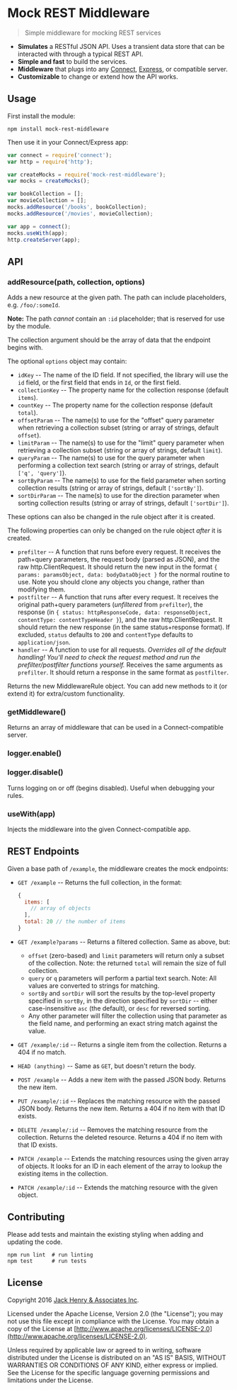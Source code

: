 # Mock REST Middleware

> Simple middleware for mocking REST services

* **Simulates** a RESTful JSON API. Uses a transient data store that can be interacted with through a typical REST API.
* **Simple and fast** to build the services.
* **Middleware** that plugs into any [Connect](https://github.com/senchalabs/connect), [Express](http://expressjs.com/), or compatible server.
* **Customizable** to change or extend how the API works.

## Usage

First install the module:

```shell
npm install mock-rest-middleware
```

Then use it in your Connect/Express app:

```javascript
var connect = require('connect');
var http = require('http');

var createMocks = require('mock-rest-middleware');
var mocks = createMocks();

var bookCollection = [];
var movieCollection = [];
mocks.addResource('/books', bookCollection);
mocks.addResource('/movies', movieCollection);

var app = connect();
mocks.useWith(app);
http.createServer(app);
```

## API

### addResource(path, collection, options)

Adds a new resource at the given path. The path can include placeholders, e.g. `/foo/:someId`.

**Note:** The path *cannot* contain an `:id` placeholder; that is reserved for use by the module.

The collection argument should be the array of data that the endpoint begins with.

The optional `options` object may contain:

* `idKey` -- The name of the ID field. If not specified, the library will use the `id` field, or the first field that ends in `Id`, or the first field.
* `collectionKey` -- The property name for the collection response (default `items`).
* `countKey` -- The property name for the collection response (default `total`).
* `offsetParam` -- The name(s) to use for the "offset" query parameter when retrieving a collection subset (string or array of strings, default `offset`).
* `limitParam` -- The name(s) to use for the "limit" query parameter when retrieving a collection subset (string or array of strings, default `limit`).
* `queryParam` -- The name(s) to use for the query parameter when performing a collection text search (string or array of strings, default `['q', 'query']`).
* `sortByParam` -- The name(s) to use for the field parameter when sorting collection results (string or array of strings, default `['sortBy']`).
* `sortDirParam` -- The name(s) to use for the direction parameter when sorting collection results (string or array of strings, default `['sortDir']`).

These options can also be changed in the rule object after it is created.

The following properties can only be changed on the rule object *after* it is created.

* `prefilter` -- A function that runs before every request. It receives the path+query parameters, the request body (parsed as JSON), and the raw http.ClientRequest. It should return the new input in the format `{ params: paramsObject, data: bodyDataObject }` for the normal routine to use. Note you should clone any objects you change, rather than modifying them.
* `postfilter` -- A function that runs after every request. It receives the original path+query parameters (*unfiltered* from `prefilter`), the response (in `{ status: httpResponseCode, data: responseObject, contentType: contentTypeHeader }`), and the raw http.ClientRequest. It should return the new response (in the same status+response format). If excluded, `status` defaults to `200` and `contentType` defaults to `application/json`.
* `handler` -- A function to use for all requests. *Overrides all of the default handling! You'll need to check the request method and run the prefilter/postfilter functions yourself.*  Receives the same arguments as `prefilter`. It should return a response in the same format as `postfilter`.

Returns the new MiddlewareRule object. You can add new methods to it (or extend it) for extra/custom functionality.

### getMiddleware()

Returns an array of middleware that can be used in a Connect-compatible server.

### logger.enable()
### logger.disable()

Turns logging on or off (begins disabled). Useful when debugging your rules.

### useWith(app)

Injects the middleware into the given Connect-compatible app.

## REST Endpoints

Given a base path of `/example`, the middleware creates the mock endpoints:

* `GET /example` -- Returns the full collection, in the format:

  ```javascript
  {
    items: [
      // array of objects
    ],
    total: 20 // the number of items
  }
  ```

* `GET /example?params` -- Returns a filtered collection. Same as above, but:
  * `offset` (zero-based) and `limit` parameters will return only a subset of the collection. Note: the returned `total` will remain the size of full collection.
  * `query` or `q` parameters will perform a partial text search. Note: All values are converted to strings for matching.
  * `sortBy` and `sortDir` will sort the results by the top-level property specified in `sortBy`, in the direction specified by `sortDir` -- either case-insensitive `asc` (the default), or `desc` for reversed sorting.
  * Any other parameter will filter the collection using that parameter as the field name, and performing an exact string match against the value.
* `GET /example/:id` -- Returns a single item from the collection. Returns a 404 if no match.
* `HEAD (anything)` -- Same as `GET`, but doesn't return the body.
* `POST /example` -- Adds a new item with the passed JSON body. Returns the new item.
* `PUT /example/:id` -- Replaces the matching resource with the passed JSON body. Returns the new item. Returns a 404 if no item with that ID exists.
* `DELETE /example/:id` -- Removes the matching resource from the collection. Returns the deleted resource. Returns a 404 if no item with that ID exists.
* `PATCH /example` -- Extends the matching resources using the given array of objects. It looks for an ID in each element of the array to lookup the existing items in the collection.
* `PATCH /example/:id` -- Extends the matching resource with the given object.

## Contributing

Please add tests and maintain the existing styling when adding and updating the code.

```
npm run lint  # run linting
npm test      # run tests
```

## License

Copyright 2016 [Jack Henry & Associates Inc](https://www.jackhenry.com/).

Licensed under the Apache License, Version 2.0 (the "License"); you may not use this file except in compliance with the License. You may obtain a copy of the License at [http://www.apache.org/licenses/LICENSE-2.0](http://www.apache.org/licenses/LICENSE-2.0).

Unless required by applicable law or agreed to in writing, software distributed under the License is distributed on an "AS IS" BASIS, WITHOUT WARRANTIES OR CONDITIONS OF ANY KIND, either express or implied. See the License for the specific language governing permissions and limitations under the License.
